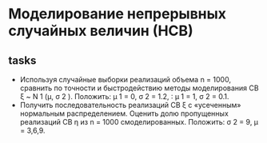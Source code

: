 # Моделирование непрерывных случайных величин (НСВ)
## tasks
 - Используя случайные выборки реализаций объема n = 1000, сравнить по точности
и быстродействию методы моделирования CB ξ ~ N 1 (μ, σ 2 ). Положить: μ 1 = 0,
σ 2 = 1.2, ∶ μ 1 = 1, σ 2 = 0.1. 
 - Получить последовательность реализаций CB ξ c
«усеченным» нормальным распределением. Оценить долю пропущенных
реализаций CB η из n = 1000 смоделированных. Положить: σ 2 = 9, μ = 3,6,9.
